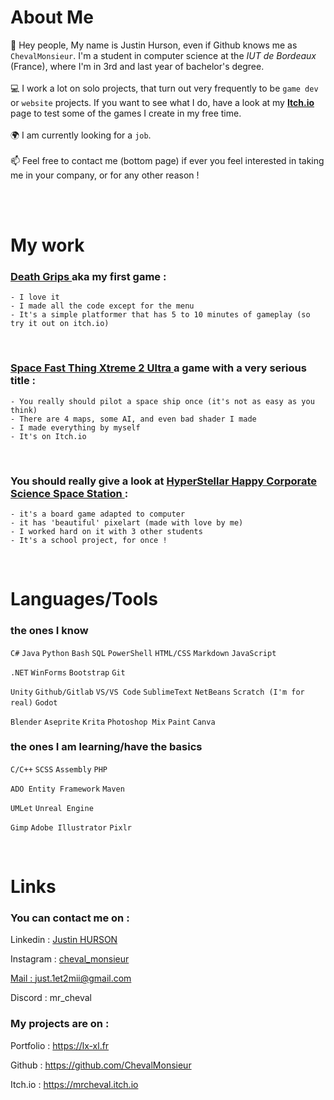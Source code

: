 # About Me
<!-- ![visitors](https://vbr.wocr.tk/badge?page_id=ChevalMonsieur.ChevalMonsieur&color=00cf00) <br> <br> -->
👋 Hey people, My name is Justin Hurson, even if Github knows me as ``ChevalMonsieur``. I'm a student in computer science at the <i>IUT de Bordeaux</i> (France),
where I'm in 3rd and last year of  bachelor's degree. 
<br><br>💻 I work a lot on solo projects, that turn out very frequently to be ``game dev`` or ``website`` projects.
If you want to see what I do, have a look at my <a href="https://mrcheval.itch.io" target="_blank"> <b>Itch.io</b></a> page to test some of the games I create in my free time.
<br><br> 🌍 I am currently looking for a ``job``.
<br><br> 📫 Feel free to contact me (bottom page) if ever you feel interested in taking me in your company, or for any other reason !

<br><br>

# My work 

### <a href="https://github.com/Kamizzs/JeuJK" target=”_blank”> Death Grips </a> aka my first game :
````
- I love it
- I made all the code except for the menu
- It's a simple platformer that has 5 to 10 minutes of gameplay (so try it out on itch.io)
````

<br>

### <a href="https://mrcheval.itch.io/spacefastthingxtreme2ultra" target=”_blank”> Space Fast Thing Xtreme 2 Ultra </a> a game with a very serious title :
````
- You really should pilot a space ship once (it's not as easy as you think)
- There are 4 maps, some AI, and even bad shader I made
- I made everything by myself
- It's on Itch.io
````

<br>

### You should really give a look at <a href="https://github.com/ChevalMonsieur/HyperstellarHappyCorporateScienceSpaceStation" target=”_blank”> HyperStellar Happy Corporate Science Space Station </a> :
````
- it's a board game adapted to computer
- it has 'beautiful' pixelart (made with love by me)
- I worked hard on it with 3 other students
- It's a school project, for once !
````

<br>

# Languages/Tools

### the ones I know
``C#`` ``Java`` ``Python`` ``Bash`` ``SQL`` ``PowerShell`` ``HTML/CSS`` ``Markdown`` ``JavaScript``

``.NET`` ``WinForms`` ``Bootstrap`` ``Git``

``Unity`` ``Github/Gitlab`` ``VS/VS Code`` ``SublimeText`` ``NetBeans`` ``Scratch (I'm for real)`` ``Godot``

``Blender`` ``Aseprite`` ``Krita`` ``Photoshop Mix`` ``Paint`` ``Canva``

### the ones I am learning/have the basics
``C/C++`` ``SCSS`` ``Assembly`` ``PHP``
 
``ADO Entity Framework`` ``Maven`` 

``UMLet`` ``Unreal Engine`` 

``Gimp`` ``Adobe Illustrator`` ``Pixlr``

<br>

<!--# Stats  

<img height="200px" src="https://github-readme-streak-stats.herokuapp.com/?user=ChevalMonsieur"/>-->


# Links

### You can contact me on :
Linkedin : <a href="https://www.linkedin.com/in/justin-hurson-0794b1253/"> Justin HURSON </a>

Instagram : <a href="https://www.instagram.com/cheval_monsieur"> cheval_monsieur

Mail : <a href="mailto:just.1et2mii@gmail.com"> just.1et2mii@gmail.com </a>

Discord : mr_cheval


### My projects are on :
Portfolio : https://lx-xl.fr

Github : https://github.com/ChevalMonsieur

Itch.io : https://mrcheval.itch.io
